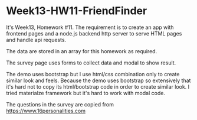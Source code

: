 # Week13-HW11-FriendFinder

It's Week13, Homework #11.
The requirement is to create an app with frontend pages and a node.js backend http server to serve HTML pages and handle api requests.

The data are stored in an array for this homework as required.

The survey page uses forms to collect data and modal to show result.

The demo uses bootstrap but I use html/css combination only to create similar look and feels. Because the demo uses bootstrap so extensively that it's hard not to copy its html/bootstrap code in order to create similar look. I tried materialze framework but it's hard to work with modal code.

The questions in the survey are copied from https://www.16personalities.com